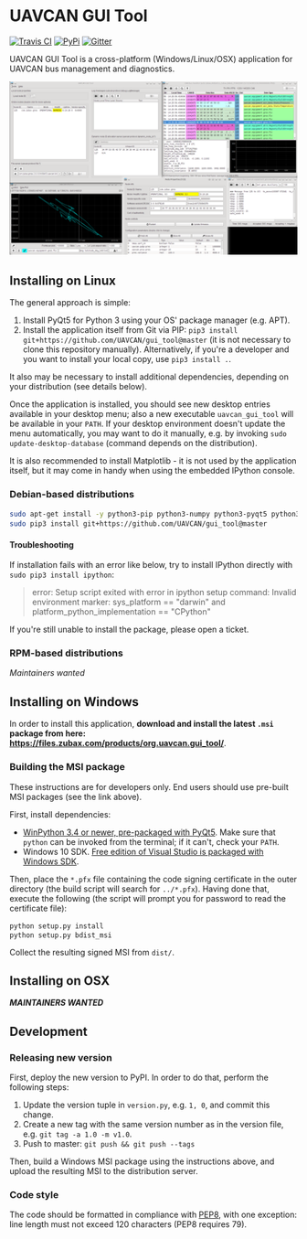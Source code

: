 UAVCAN GUI Tool
===============

[![Travis CI](https://travis-ci.org/UAVCAN/gui_tool.svg?branch=master)](https://travis-ci.org/UAVCAN/gui_tool)
[![PyPi](https://img.shields.io/pypi/dm/uavcan_gui_tool.svg)](https://pypi.python.org/pypi/uavcan_gui_tool)
[![Gitter](https://img.shields.io/badge/gitter-join%20chat-green.svg)](https://gitter.im/UAVCAN/general)

UAVCAN GUI Tool is a cross-platform (Windows/Linux/OSX) application for UAVCAN bus management and diagnostics.

![UAVCAN GUI Tool screenshot](screenshot.png "UAVCAN GUI Tool screenshot")

## Installing on Linux

The general approach is simple:

1. Install PyQt5 for Python 3 using your OS' package manager (e.g. APT).
2. Install the application itself from Git via PIP:
`pip3 install git+https://github.com/UAVCAN/gui_tool@master`
(it is not necessary to clone this repository manually).
Alternatively, if you're a developer and you want to install your local copy, use `pip3 install .`.

It also may be necessary to install additional dependencies, depending on your distribution (see details below).

Once the application is installed, you should see new desktop entries available in your desktop menu;
also a new executable `uavcan_gui_tool` will be available in your `PATH`.
If your desktop environment doesn't update the menu automatically, you may want to do it manually, e.g.
by invoking `sudo update-desktop-database` (command depends on the distribution).

It is also recommended to install Matplotlib - it is not used by the application itself,
but it may come in handy when using the embedded IPython console.

### Debian-based distributions

```bash
sudo apt-get install -y python3-pip python3-numpy python3-pyqt5 python3-pyqt5.qtsvg
sudo pip3 install git+https://github.com/UAVCAN/gui_tool@master
```

#### Troubleshooting

If installation fails with an error like below, try to install IPython directly with `sudo pip3 install ipython`:

> error: Setup script exited with error in ipython setup command:
> Invalid environment marker: sys_platform == "darwin" and platform_python_implementation == "CPython"

If you're still unable to install the package, please open a ticket.

### RPM-based distributions

*Maintainers wanted*

## Installing on Windows

In order to install this application,
**download and install the latest `.msi` package from here: <https://files.zubax.com/products/org.uavcan.gui_tool/>**.

### Building the MSI package

These instructions are for developers only. End users should use pre-built MSI packages (see the link above).

First, install dependencies:

* [WinPython 3.4 or newer, pre-packaged with PyQt5](http://winpython.github.io/).
Make sure that `python` can be invoked from the terminal; if it can't, check your `PATH`.
* Windows 10 SDK.
[Free edition of Visual Studio is packaged with Windows SDK](https://www.visualstudio.com/).

Then, place the `*.pfx` file containing the code signing certificate in the outer directory
(the build script will search for `../*.pfx`).
Having done that, execute the following (the script will prompt you for password to read the certificate file):

```dos
python setup.py install
python setup.py bdist_msi
```

Collect the resulting signed MSI from `dist/`.

## Installing on OSX

***MAINTAINERS WANTED***

## Development

### Releasing new version

First, deploy the new version to PyPI. In order to do that, perform the following steps:

1. Update the version tuple in `version.py`, e.g. `1, 0`, and commit this change.
2. Create a new tag with the same version number as in the version file, e.g. `git tag -a 1.0 -m v1.0`.
3. Push to master: `git push && git push --tags`

Then, build a Windows MSI package using the instructions above, and upload the resulting MSI to
the distribution server.

### Code style

The code should be formatted in compliance with [PEP8](https://www.python.org/dev/peps/pep-0008/),
with one exception: line length must not exceed 120 characters (PEP8 requires 79).
